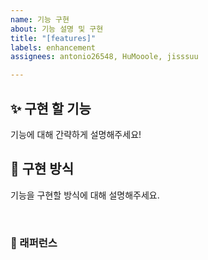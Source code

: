 ```yaml
---
name: 기능 구현
about: 기능 설명 및 구현
title: "[features]"
labels: enhancement
assignees: antonio26548, HuMooole, jisssuu

---
```


## ✨ 구현 할 기능
기능에 대해 간략하게 설명해주세요!

## 📢 구현 방식
기능을 구현할 방식에 대해 설명해주세요.

<br>

### 📕 래퍼런스
